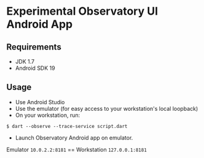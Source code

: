 # Experimental Observatory UI Android App

## Requirements

* JDK 1.7
* Android SDK 19

## Usage

* Use Android Studio
* Use the emulator (for easy access to your workstation's local loopback)
* On your workstation, run:

`$ dart --observe --trace-service script.dart`

* Launch Observatory Android app on emulator. 

Emulator `10.0.2.2:8181` == Workstation `127.0.0.1:8181`

